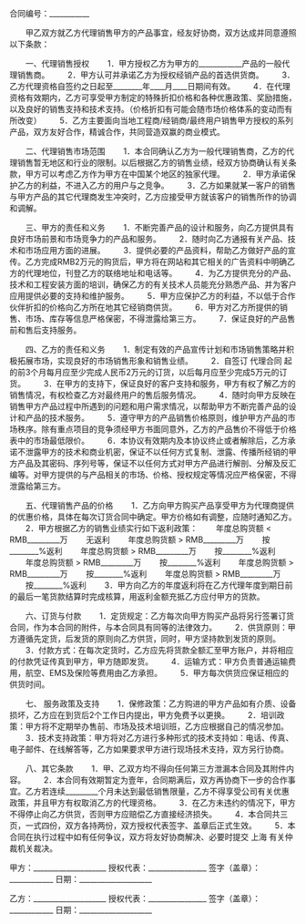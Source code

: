 
 


合同编号：___________


　　甲乙双方就乙方代理销售甲方的产品事宜，经友好协商，双方达成并同意遵照以下条款：


　　一、代理销售授权
　　1．甲方授权乙方为甲方的____________产品的一般代理销售商。
　　2．甲方认可并承诺乙方为授权经销产品的首选供货商。
　　3．乙方代理资格自签约之日起至________年____月____日期间有效。
　　4．在代理资格有效期内，乙方可享受甲方制定的特殊折扣价格和各种优惠政策、奖励措施，以及良好的销售支持和技术支持。（价格折扣有可能会随市场价格体系的变动而有所改变）
　　5．乙方主要面向当地工程商/经销商/最终用户销售甲方授权的系列产品，双方友好合作，精诚合作，共同营造双赢的商业模式。


　　二、代理销售市场范围
　　1．本合同确认乙方为一般代理销售商，乙方的代理销售暂无地区和行业的限制。以后根据乙方的销售业绩，经双方协商确认有关条款，甲方可以考虑乙方作为甲方在中国某个地区的独家代理。
　　2．甲方承诺保护乙方的利益，不进入乙方的用户与之竞争。
　　3．乙方如果就某一客户的销售与甲方产品的其它代理商发生冲突时，乙方应接受甲方就该客户的销售所作的协调和调解。


　　三、甲方的责任和义务
　　1．不断完善产品的设计和服务，向乙方提供具有良好市场前景和市场竞争力的产品和服务。
　　2．随时向乙方通报有关产品、技术和市场应用方面的进展。
　　3．提供必要的产品资料，帮助乙方做好产品的宣传。乙方完成RMB2万元的购货后，甲方将在网站和其它相关的广告资料中明确乙方的代理地位，刊登乙方的联络地址和电话等。
　　4．为乙方提供充分的产品、技术和工程安装方面的培训，确保乙方的有关技术人员能充分熟悉产品、并为客户应用提供必要的支持和维护服务。
　　5．甲方应保护乙方的利益，不以低于合作伙伴折扣的价格向乙方所在地其它经销商供货。
　　6．甲方对乙方所提供的销售、市场、库存等信息严格保密，不得泄露给第三方。
　　7．保证良好的产品售前和售后支持服务。


　　四、乙方的责任和义务
　　1．制定有效的产品宣传计划和市场销售策略并积极拓展市场，实现良好的市场销售形象和销售业绩。
　　2．自签订
代理合同
起的前3个月每月应至少完成人民币2万元的订货，以后每月应至少完成5万元的订货。
　　3．在甲方的支持下，保证良好的客户支持和服务，甲方有权了解乙方的销售情况，有权检查乙方对最终用户的售后服务情况。
　　4．随时向甲方反映在销售甲方产品过程中所遇到的问题和用户需求情况，以帮助甲方不断完善产品的设计和产品的技术服务。
　　5．遵守甲方的产品销售价格原则，维护甲方产品的市场秩序。除有重点项目的竞争须经甲方书面同意外，乙方的产品售价不得低于价格表中的市场最低限价。
　　6．本协议有效期内及本协议终止或者解除后，乙方承诺不泄露甲方的技术和商业机密，保证不以任何方式复制、泄露、传播所经销的甲方产品及其密码、序列号等，保证不以任何方式对甲方产品进行解剖、分解及反汇编等。对甲方提供的与产品相关的市场、价格、授权规定等情况应严格保密，不得泄露给第三方。


　　五、代理销售产品的价格
　　1．乙方向甲方购买产品享受甲方为代理商提供的优惠价格，具体在每次订货合同中确定。甲方价格如有调整，应随时通知乙方。
　　2．甲方根据乙方的销售业绩实行如下返利政策：
　　年度总购货额 &lt; RMB_________万 　　无返利
　　年度总购货额 &gt; RMB_________万 　　按________%返利
　　年度总购货额 &gt; RMB_________万 　　按________%返利
　　年度总购货额 &gt; RMB_________万 　　按________%返利
　　年度总购货额 &gt; RMB_________万 　　按________%返利
　　年度总购货额 &gt; RMB_________万 　　按________%返利
　　3．甲方向乙方的年度返利将在乙方代理年度到期日前的最后一笔货款结算时完成核算，用返利金额充抵乙方应付甲方的货款。


　　六、订货与付款
　　1．定货规定：乙方每次向甲方购买产品将另行签署订货合同，作为本合同的附件，与本合同具有同等的法律效力。
　　2．供货原则：甲方遵循先定货，后发货的原则向乙方供货，同时，甲方坚持款到发货的原则。
　　3．付款方式：在每次定货时，乙方应先将货款全额汇至甲方账户，并将相应的付款凭证传真到甲方，甲方随即发货。
　　4．运输方式：甲方负责普通运输费用，航空、EMS及保险等费用由乙方承担。
　　5．甲方每次供货应保证相应的供货时间。


　　七、 服务政策及支持
　　1．保修政策：乙方购进的甲方产品如有介质、设备损坏，乙方应在到货后2个工作日内提出，甲方免费予以更换。
　　2．培训政策：甲方将不定期举办售前、市场及技术培训班，乙方应根据自己的情况参加。
　　3．技术支持政策：甲方将对乙方进行多种形式的技术支持如：电话、传真、电子邮件、在线解答等，乙方如果要求甲方进行现场技术支持，双方另行协商。


　　八、其它条款
　　1．甲、乙双方均不得向任何第三方泄漏本合同及其附件内容。
　　2．本合同有效期暂定为壹年，合同期满后，双方再协商下一步的合作事宜。乙方若连续_________个月未达到最低销售限量，乙方不得享受公司有关优惠政策，并且甲方有权取消乙方的代理资格。
　　3．在乙方未违约的情况下，甲方不得停止向乙方供货，否则甲方应赔偿乙方直接经济损失。
　　4．本合同共三页，一式四份，双方各持两份，双方授权代表签字、盖章后正式生效。
　　5．本合同在执行过程中如有任何争议，双方将友好协商解决、必要时提交
上海
有关仲裁机关裁决。


 


甲方：____________________
授权代表：________________
签字（盖章）：____________
日期：____________________


乙方：____________________
授权代表：________________
签字（盖章）：____________
日期：____________________
 


 

 
 
 
 
 
  


  
 

  


  


  
 
 
 
 

